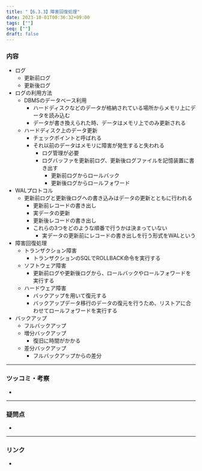 ```yaml
---
title: "【6.3.3】障害回復処理"
date: 2023-10-01T00:36:32+09:00
tags: [""]
seq: [""]
draft: false
---
```


### 内容
- ログ
  - 更新前ログ
  - 更新後ログ
- ログの利用方法
  - DBMSのデータベース利用
    - ハードディスクなどのデータが格納されている場所からメモリ上にデータを読み込む
    - データが書き換えられた時、データはメモリ上でのみ更新される
  - ハードディスク上のデータ更新
    - チェックポイントと呼ばれる
    - それ以前のデータはメモリに障害が発生すると失われる
      - ログ管理が必要
      - ログバッファを更新前ログ、更新後ログファイルを記憶装置に書き出す
        - 更新前ログからロールバック
        - 更新後ログからロールフォワード
- WALプロトコル
  - 更新前ログと更新後ログへの書き込みはデータの更新とともに行われる
    - 更新前レコードの書き出し
    - 実データの更新
    - 更新後レコードの書き出し
    - これらの3つをどのような順番で行うかは決まっていない
      - 実データの更新前にレコードの書き出しを行う形式をWALという
- 障害回復処理
  - トランザクション障害
    - トランザクションのSQLでROLLBACK命令を実行する
  - ソフトウェア障害
    - 更新前ログや更新後ログから、ロールバックやロールフォワードを実行する
  - ハードウェア障害
    - バックアップを用いて復元する
    - バックアップデータ移行のデータの復元を行うため、リストアに合わせてロールフォワードを実行する
- バックアップ
  - フルバックアップ
  - 増分バックアップ
    - 復旧に時間がかかる
  - 差分バックアップ
    - フルバックアップからの差分
      

---
### ツッコミ・考察
- 

---
### 疑問点
- 


---
### リンク
- 